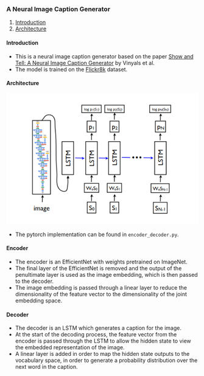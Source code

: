 ### A Neural Image Caption Generator

1. [Introduction](#introduction)
2. [Architecture](#architecture)


#### Introduction

- This is a neural image caption generator based on the paper [Show and Tell: A Neural Image Caption Generator](https://arxiv.org/abs/1411.4555) by Vinyals et al.
- The model is trained on the [Flickr8k](https://www.kaggle.com/adityajn105/flickr8k) dataset.


#### Architecture

![image](resources/nic_image.png)

- The pytorch implementation can be found in `encoder_decoder.py`.

#### Encoder
- The encoder is an EfficientNet with weights pretrained on ImageNet.
- The final layer of the EfficientNet is removed and the output of the penultimate layer is used as the image embedding, which is then passed to the decoder.
- The image embedding is passed through a linear layer to reduce the dimensionality of the feature vector to the dimensionality of the joint embedding space.

#### Decoder
- The decoder is an LSTM which generates a caption for the image.
- At the start of the decoding process, the feature vector from the encoder is passed through the LSTM to allow the hidden state to view the embedded representation of the image.
- A linear layer is added in order to map the hidden state outputs to the vocabulary space, in order to generate a probability distribution over the next word in the caption.